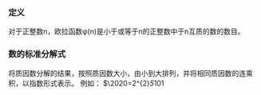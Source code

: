 ### 定义
对于正整数n，欧拉函数φ(n)是小于或等于n的正整数中于n互质的数的数目。
### 数的标准分解式
将质因数分解的结果，按照质因数大小，由小到大排列，并将相同质因数的连乘积，以指数形式表示。
例如：
$\2020=2^{2}*5*101
